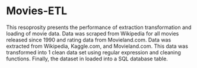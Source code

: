 # Movies-ETL

This resoprosity presents the performance of extraction transformation and loading of movie data. Data was scraped from Wikipedia for all movies released since 1990 and rating data from Movieland.com. Data was extracted from Wikipedia, Kaggle.com, and Movieland.com. This data was transformed into 1 clean data set using regular expression and cleaning functions. Finally, the dataset in loaded into a SQL database table. 

